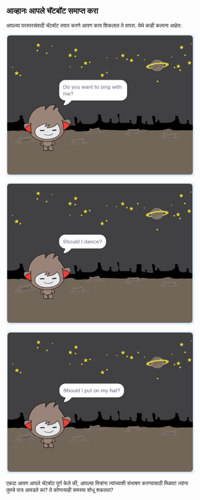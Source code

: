 ## आव्हानः आपले चॅटबॉट समाप्त करा

आपल्या परस्परसंवादी चॅटबॉट तयार करणे आपण काय शिकलात ते वापरा. येथे काही कल्पना आहेत:

![चॅटबॉट कल्पना](images/chatbot-ideas1.png)

![चॅटबॉट कल्पना](images/chatbot-ideas2.png)

![चॅटबॉट कल्पना](images/chatbot-ideas3.png)

एकदा आपण आपले चॅटबॉट पूर्ण केले की, आपल्या मित्रांना त्यांच्याशी संभाषण करण्यासाठी मिळवा! त्यांना तुमचे पात्र आवडते का? ते कोणत्याही समस्या शोधू शकतात?